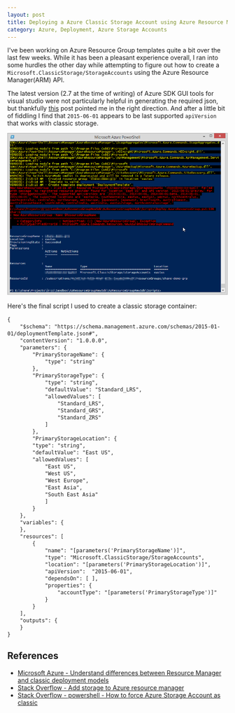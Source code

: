 ```yaml
---
layout: post
title: Deploying a Azure Classic Storage Account using Azure Resource Manager
category: Azure, Deployment, Azure Storage Accounts
---
```

I've been working on Azure Resource Group templates quite a bit over the last few weeks. While it has been a pleasant experience overall, I ran into some hurdles the other day while attempting to figure out how to create a `Microsoft.ClassicStorage/StorageAccounts` using the Azure Resource Manager(ARM) API.

The latest version (2.7 at the time of writing) of Azure SDK GUI tools for visual studio were not particularly helpful in generating the required json, but thankfully [this](http://stackoverflow.com/questions/27347200/add-storage-to-azure-resource-manager) post pointed me in the right direction. And after a little bit of fiddling I find that `2015-06-01` appears to be last supported `apiVersion` that works with classic storage.

 [![Azure PowerShell Unsupported](/images/posts/DeployClassicStorageArm/10_SupportedVersion.png)](/images/posts/DeployClassicStorageArm/10_SupportedVersion.png)

Here's the final script I used to create a classic storage container: 

    {
	    "$schema": "https://schema.management.azure.com/schemas/2015-01-01/deploymentTemplate.json#",
	    "contentVersion": "1.0.0.0",
	    "parameters": {
		    "PrimaryStorageName": {
		    	"type": "string"
		    },
		    "PrimaryStorageType": {
			    "type": "string",
			    "defaultValue": "Standard_LRS",
			    "allowedValues": [
				    "Standard_LRS",
				    "Standard_GRS",
				    "Standard_ZRS"
			    ]
		    },
		    "PrimaryStorageLocation": {
		    "type": "string",
		    "defaultValue": "East US",
		    "allowedValues": [
			    "East US",
			    "West US",
			    "West Europe",
			    "East Asia",
			    "South East Asia"
			    ]
		    }
	    },
	    "variables": {
	    },
	    "resources": [
		    {
			    "name": "[parameters('PrimaryStorageName')]",
			    "type": "Microsoft.ClassicStorage/StorageAccounts",
			    "location": "[parameters('PrimaryStorageLocation')]",
			    "apiVersion":  "2015-06-01",
			    "dependsOn": [ ],
			    "properties": {
			    	"accountType": "[parameters('PrimaryStorageType')]"
			    }
		    }
	    ],
	    "outputs": {
	    }
    }

<!--excerpt-->

## References

- [Microsoft Azure - Understand differences between Resource Manager and classic deployment models](https://azure.microsoft.com/en-us/documentation/articles/resource-manager-deployment-model/)
- [Stack Overflow - Add storage to Azure resource manager](http://stackoverflow.com/questions/27347200/add-storage-to-azure-resource-manager)
- [Stack Overflow - powershell - How to force Azure Storage Account as classic](http://stackoverflow.com/questions/31886601/how-to-force-azure-storage-account-as-classic)
